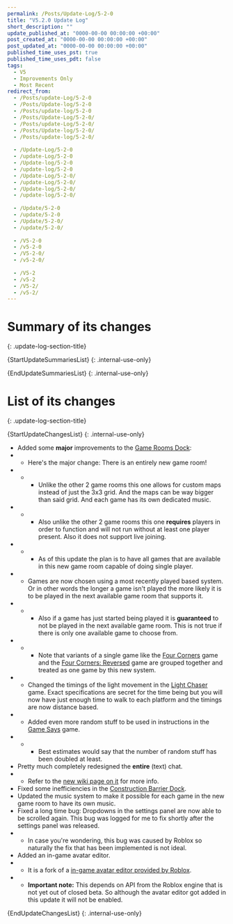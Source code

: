 ```yaml
---
permalink: /Posts/Update-Log/5-2-0
title: "V5.2.0 Update Log"
short_description: ""
update_published_at: "0000-00-00 00:00:00 +00:00"
post_created_at: "0000-00-00 00:00:00 +00:00"
post_updated_at: "0000-00-00 00:00:00 +00:00"
published_time_uses_pst: true
published_time_uses_pdt: false
tags:
  - V5
  - Improvements Only
  - Most Recent
redirect_from:
  - /Posts/update-Log/5-2-0
  - /Posts/Update-log/5-2-0
  - /Posts/update-log/5-2-0
  - /Posts/Update-Log/5-2-0/
  - /Posts/update-Log/5-2-0/
  - /Posts/Update-log/5-2-0/
  - /Posts/update-log/5-2-0/
  
  - /Update-Log/5-2-0
  - /update-Log/5-2-0
  - /Update-log/5-2-0
  - /update-log/5-2-0
  - /Update-Log/5-2-0/
  - /update-Log/5-2-0/
  - /Update-log/5-2-0/
  - /update-log/5-2-0/
  
  - /Update/5-2-0
  - /update/5-2-0
  - /Update/5-2-0/
  - /update/5-2-0/
  
  - /V5-2-0
  - /v5-2-0
  - /V5-2-0/
  - /v5-2-0/
  
  - /V5-2
  - /v5-2
  - /V5-2/
  - /v5-2/
---
```


# Summary of its changes
{: .update-log-section-title}

{StartUpdateSummariesList}
{: .internal-use-only}



{EndUpdateSummariesList}
{: .internal-use-only}

# List of its changes
{: .update-log-section-title}

{StartUpdateChangesList}
{: .internal-use-only}

* Added some **major** improvements to the [Game Rooms Dock](/RBAP-Wiki/Wiki/Docks/Game-Rooms-Dock):
* * Here's the major change: There is an entirely new game room!
* * * Unlike the other 2 game rooms this one allows for custom maps instead of just the 3x3 grid. And the maps can be way bigger than said grid. And each game has its own dedicated music.
* * * Also unlike the other 2 game rooms this one **requires** players in order to function and will not run without at least one player present. Also it does not support live joining.
* * * As of this update the plan is to have all games that are available in this new game room capable of doing single player.
* * Games are now chosen using a most recently played based system. Or in other words the longer a game isn't played the more likely it is to be played in the next available game room that supports it.
* * * Also if a game has just started being played it is **guaranteed** to not be played in the next available game room. This is not true if there is only one available game to choose from.
* * * Note that variants of a single game like the [Four Corners](/RBAP-Wiki/Wiki/Docks/Game-Rooms-Dock#four-corners) game and the [Four Corners: Reversed](/RBAP-Wiki/Wiki/Docks/Game-Rooms-Dock#four-corners-reversed) game are grouped together and treated as one game by this new system.
* * Changed the timings of the light movement in the [Light Chaser](/RBAP-Wiki/Wiki/Docks/Game-Rooms-Dock#light-chaser) game. Exact specifications are secret for the time being but you will now have just enough time to walk to each platform and the timings are now distance based.
* * Added even more random stuff to be used in instructions in the [Game Says](/RBAP-Wiki/Wiki/Docks/Game-Rooms-Dock#game-says) game.
* * * Best estimates would say that the number of random stuff has been doubled at least.
* Pretty much completely redesigned the **entire** (text) chat.
* * Refer to the [new wiki page on it](/RBAP-Wiki/Wiki/Chat) for more info.
* Fixed some inefficiencies in the [Construction Barrier Dock](/RBAP-Wiki/Wiki/Docks/Construction-Barrier-Dock).
* Updated the music system to make it possible for each game in the new game room to have its own music.
* Fixed a long time bug: Dropdowns in the settings panel are now able to be scrolled again. This bug was logged for me to fix shortly after the settings panel was released.
* * In case you're wondering, this bug was caused by Roblox so naturally the fix that has been implemented is not ideal.
* Added an in-game avatar editor.
* * It is a fork of a [in-game avatar editor provided by Roblox](https://github.com/Roblox/avatar/tree/main/InGameAvatarEditor).
* * **Important note:** This depends on API from the Roblox engine that is not yet out of closed beta. So although the avatar editor got added in this update it will not be enabled.

{EndUpdateChangesList}
{: .internal-use-only}